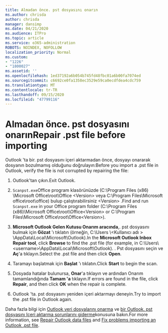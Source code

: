 ```yaml
---
title: Almadan önce. pst dosyasını onarın
ms.author: chrisda
author: chrisda
manager: dansimp
ms.date: 04/21/2020
ms.audience: ITPro
ms.topic: article
ms.service: o365-administration
ROBOTS: NOINDEX, NOFOLLOW
localization_priority: Normal
ms.custom:
- "1226"
- "1800027"
ms.assetid: ''
ms.openlocfilehash: 1ed37192a6b054b745fd48fbc01a6b00fa7074ed
ms.sourcegitcommit: c6692ce0fa1358ec3529e59ca0ecdfdea4cdc759
ms.translationtype: MT
ms.contentlocale: tr-TR
ms.lasthandoff: 09/15/2020
ms.locfileid: "47799116"
---
```

# <a name="repair-pst-file-before-importing"></a><span data-ttu-id="1177d-102">Almadan önce. pst dosyasını onarın</span><span class="sxs-lookup"><span data-stu-id="1177d-102">Repair .pst file before importing</span></span>

<span data-ttu-id="1177d-103">Outlook 'ta bir. pst dosyasını içeri aktarmadan önce, dosyayı onararak dosyanın bozulmamış olduğunu doğrulayın:</span><span class="sxs-lookup"><span data-stu-id="1177d-103">Before you import a .pst file in Outlook, verify the file is not corrupted by repairing the file:</span></span>

1. <span data-ttu-id="1177d-104">Outlook'tan çıkın.</span><span class="sxs-lookup"><span data-stu-id="1177d-104">Exit Outlook.</span></span>

2. <span data-ttu-id="1177d-105">`Scanpst.exe`Office program klasörünüzde (C:\Program Files (x86) \Microsoft Office\root\Office \<Version\> veya C:\Program Files\Microsoft office\root\office) bulup çalıştırabilirsiniz \<Version\> .</span><span class="sxs-lookup"><span data-stu-id="1177d-105">Find and run `Scanpst.exe` in your Office program folder (C:\Program Files (x86)\Microsoft Office\root\Office\<Version\> or C:\Program Files\Microsoft Office\root\Office\<Version\>).</span></span>

3. <span data-ttu-id="1177d-106">**Microsoft Outlook Gelen Kutusu Onarım aracında**,. pst dosyasını bulmak için **Gözat** 'ı tıklatın (örneğin, C:\Users \\<Kullanıcı adı \> \AppData\Local\Microsoft\Outlook).</span><span class="sxs-lookup"><span data-stu-id="1177d-106">In the **Microsoft Outlook Inbox Repair tool**, click **Browse** to find the .pst file (for example, in C:\Users\\<username\>\AppData\Local\Microsoft\Outlook).</span></span> <span data-ttu-id="1177d-107">. Pst dosyasını seçin ve **Aç**'a tıklayın.</span><span class="sxs-lookup"><span data-stu-id="1177d-107">Select the .pst file and then click **Open**.</span></span>

4. <span data-ttu-id="1177d-108">Taramayı başlatmak için **Başlat** 'ı tıklatın.</span><span class="sxs-lookup"><span data-stu-id="1177d-108">Click **Start** to begin the scan.</span></span>

5. <span data-ttu-id="1177d-109">Dosyada hatalar bulunursa, **Onar**'a tıklayın ve ardından Onarım tamamlandığında **Tamam 'a** tıklayın.</span><span class="sxs-lookup"><span data-stu-id="1177d-109">If errors are found in the file, click **Repair**, and then click **OK** when the repair is complete.</span></span>

6. <span data-ttu-id="1177d-110">Outlook 'ta. pst dosyasını yeniden içeri aktarmayı deneyin.</span><span class="sxs-lookup"><span data-stu-id="1177d-110">Try to import the .pst file in Outlook again.</span></span>

<span data-ttu-id="1177d-111">Daha fazla bilgi için [Outlook veri dosyalarını onarma](https://support.office.com/article/25663bc3-11ec-4412-86c4-60458afc5253) ve [bir Outlook. pst dosyasını Içeri aktarma sorunlarını giderme](https://support.office.com/article/2d2e50dc-5c36-4ab2-ab50-f1be733b3d6e)konusuna bakın.</span><span class="sxs-lookup"><span data-stu-id="1177d-111">For more information, see [Repair Outlook data files](https://support.office.com/article/25663bc3-11ec-4412-86c4-60458afc5253) and [Fix problems importing an Outlook .pst file](https://support.office.com/article/2d2e50dc-5c36-4ab2-ab50-f1be733b3d6e).</span></span>

